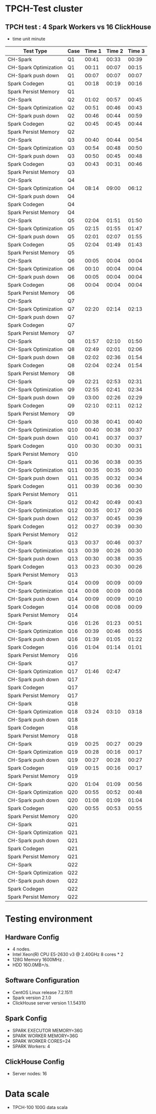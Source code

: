 # TPCH-Test cluster
## TPCH  test  : 4 Spark Workers vs 16 ClickHouse 
* time unit minute

| Test Type             | Case | Time  1 | Time 2 | Time 3 |
| --------------------- | :--- | :------ | :----- | :----- |
| CH-Spark              | Q1   | 00:41   | 00:33  | 00:39  |
| CH-Spark Optimization | Q1   | 00:11   | 00:07  | 00:15  |
| CH-Spark push down    | Q1   | 00:07   | 00:07  | 00:07  |
| Spark Codegen         | Q1   | 00:18   | 00:19  | 00:16  |
| Spark Persist Memory  | Q1   |         |        |        |
| CH-Spark              | Q2   | 01:02   | 00:57  | 00:45  |
| CH-Spark Optimization | Q2   | 00:51   | 00:46  | 00:43  |
| CH-Spark push down    | Q2   | 00:46   | 00:44  | 00:59  |
| Spark Codegen         | Q2   | 00:45   | 00:45  | 00:44  |
| Spark Persist Memory  | Q2   |         |        |        |
| CH-Spark              | Q3   | 00:40   | 00:44  | 00:54  |
| CH-Spark Optimization | Q3   | 00:54   | 00:48  | 00:50  |
| CH-Spark push down    | Q3   | 00:50   | 00:45  | 00:48  |
| Spark Codegen         | Q3   | 00:43   | 00:31  | 00:46  |
| Spark Persist Memory  | Q3   |         |        |        |
| CH-Spark              | Q4   |         |        |        |
| CH-Spark Optimization | Q4   | 08:14   | 09:00  | 06:12  |
| CH-Spark push down    | Q4   |         |        |        |
| Spark Codegen         | Q4   |         |        |        |
| Spark Persist Memory  | Q4   |         |        |        |
| CH-Spark              | Q5   | 02:04   | 01:51  | 01:50  |
| CH-Spark Optimization | Q5   | 02:15   | 01:55  | 01:47  |
| CH-Spark push down    | Q5   | 02:01   | 02:07  | 01:55  |
| Spark Codegen         | Q5   | 02:04   | 01:49  | 01:43  |
| Spark Persist Memory  | Q5   |         |        |        |
| CH-Spark              | Q6   | 00:05   | 00:04  | 00:04  |
| CH-Spark Optimization | Q6   | 00:10   | 00:04  | 00:04  |
| CH-Spark push down    | Q6   | 00:05   | 00:04  | 00:04  |
| Spark Codegen         | Q6   | 00:04   | 00:04  | 00:04  |
| Spark Persist Memory  | Q6   |         |        |        |
| CH-Spark              | Q7   |         |        |        |
| CH-Spark Optimization | Q7   | 02:20   | 02:14  | 02:13  |
| CH-Spark push down    | Q7   |         |        |        |
| Spark Codegen         | Q7   |         |        |        |
| Spark Persist Memory  | Q7   |         |        |        |
| CH-Spark              | Q8   | 01:57   | 02:10  | 01:50  |
| CH-Spark Optimization | Q8   | 02:49   | 02:01  | 02:06  |
| CH-Spark push down    | Q8   | 02:02   | 02:36  | 01:54  |
| Spark Codegen         | Q8   | 02:04   | 02:24  | 01:54  |
| Spark Persist Memory  | Q8   |         |        |        |
| CH-Spark              | Q9   | 02:21   | 02:53  | 02:31  |
| CH-Spark Optimization | Q9   | 02:55   | 02:41  | 02:34  |
| CH-Spark push down    | Q9   | 03:00   | 02:26  | 02:29  |
| Spark Codegen         | Q9   | 02:10   | 02:11  | 02:12  |
| Spark Persist Memory  | Q9   |         |        |        |
| CH-Spark              | Q10  | 00:38   | 00:41  | 00:40  |
| CH-Spark Optimization | Q10  | 00:40   | 00:38  | 00:37  |
| CH-Spark push down    | Q10  | 00:41   | 00:37  | 00:37  |
| Spark Codegen         | Q10  | 00:30   | 00:30  | 00:31  |
| Spark Persist Memory  | Q10  |         |        |        |
| CH-Spark              | Q11  | 00:36   | 00:38  | 00:35  |
| CH-Spark Optimization | Q11  | 00:35   | 00:35  | 00:30  |
| CH-Spark push down    | Q11  | 00:35   | 00:32  | 00:34  |
| Spark Codegen         | Q11  | 00:39   | 00:36  | 00:30  |
| Spark Persist Memory  | Q11  |         |        |        |
| CH-Spark              | Q12  | 00:42   | 00:49  | 00:43  |
| CH-Spark Optimization | Q12  | 00:35   | 00:17  | 00:26  |
| CH-Spark push down    | Q12  | 00:37   | 00:45  | 00:39  |
| Spark Codegen         | Q12  | 00:27   | 00:39  | 00:30  |
| Spark Persist Memory  | Q12  |         |        |        |
| CH-Spark              | Q13  | 00:37   | 00:46  | 00:37  |
| CH-Spark Optimization | Q13  | 00:39   | 00:26  | 00:30  |
| CH-Spark push down    | Q13  | 00:30   | 00:38  | 00:35  |
| Spark Codegen         | Q13  | 00:23   | 00:30  | 00:26  |
| Spark Persist Memory  | Q13  |         |        |        |
| CH-Spark              | Q14  | 00:09   | 00:09  | 00:09  |
| CH-Spark Optimization | Q14  | 00:08   | 00:09  | 00:08  |
| CH-Spark push down    | Q14  | 00:09   | 00:09  | 00:10  |
| Spark Codegen         | Q14  | 00:08   | 00:08  | 00:09  |
| Spark Persist Memory  | Q14  |         |        |        |
| CH-Spark              | Q16  | 01:26   | 01:23  | 00:51  |
| CH-Spark Optimization | Q16  | 00:39   | 00:46  | 00:55  |
| CH-Spark push down    | Q16  | 01:39   | 01:05  | 01:22  |
| Spark Codegen         | Q16  | 01:04   | 01:14  | 01:01  |
| Spark Persist Memory  | Q16  |         |        |        |
| CH-Spark              | Q17  |         |        |        |
| CH-Spark Optimization | Q17  | 01:46   | 02:47  |        |
| CH-Spark push down    | Q17  |         |        |        |
| Spark Codegen         | Q17  |         |        |        |
| Spark Persist Memory  | Q17  |         |        |        |
| CH-Spark              | Q18  |         |        |        |
| CH-Spark Optimization | Q18  | 03:24   | 03:10  | 03:18  |
| CH-Spark push down    | Q18  |         |        |        |
| Spark Codegen         | Q18  |         |        |        |
| Spark Persist Memory  | Q18  |         |        |        |
| CH-Spark              | Q19  | 00:25   | 00:27  | 00:29  |
| CH-Spark Optimization | Q19  | 00:28   | 00:16  | 00:17  |
| CH-Spark push down    | Q19  | 00:27   | 00:28  | 00:27  |
| Spark Codegen         | Q19  | 00:15   | 00:16  | 00:17  |
| Spark Persist Memory  | Q19  |         |        |        |
| CH-Spark              | Q20  | 01:04   | 01:09  | 00:56  |
| CH-Spark Optimization | Q20  | 00:55   | 00:52  | 00:48  |
| CH-Spark push down    | Q20  | 01:08   | 01:09  | 01:04  |
| Spark Codegen         | Q20  | 00:55   | 00:53  | 00:55  |
| Spark Persist Memory  | Q20  |         |        |        |
| CH-Spark              | Q21  |         |        |        |
| CH-Spark Optimization | Q21  |         |        |        |
| CH-Spark push down    | Q21  |         |        |        |
| Spark Codegen         | Q21  |         |        |        |
| Spark Persist Memory  | Q21  |         |        |        |
| CH-Spark              | Q22  |         |        |        |
| CH-Spark Optimization | Q22  |         |        |        |
| CH-Spark push down    | Q22  |         |        |        |
| Spark Codegen         | Q22  |         |        |        |
| Spark Persist Memory  | Q22  |         |        |        |

# Testing environment
## Hardware Config
* 4 nodes.
* Intel Xeon(R) CPU E5-2630 v3 @ 2.40GHz 8 cores * 2
* 128G Memory 1600MHz .
* HDD 16O.0MB+/s.

## Software Configuration
* CentOS Linux release 7.2.1511
* Spark version 2.1.0
* ClickHouse server version 1.1.54310

## Spark Config
* SPARK EXECUTOR MEMORY=36G
* SPARK WORKER MEMORY=36G
* SPARK WORKER CORES=24
* SPARK Workers: 4

## ClickHouse Config
* Server nodes: 16

# Data scale
* TPCH-100 100G data scala

